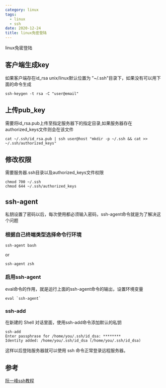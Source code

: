 ```yaml
---
category: linux
tags:
  - linux
  - ssh
date: 2020-12-24
title: linux免密登陆
---
```


linux免密登陆
<!-- more -->

## 客户端生成key
如果客户端存在id_rsa unix/linux默认位置为 "~/.ssh"目录下，如果没有可以用下面的命令生成
```shell
ssh-keygen -t rsa -C "user@email"
```
## 上传pub_key
需要将id_rsa.pub上传至指定服务器下的指定目录,如果服务器存在authorized_keys文件则会在该文件
```shell
cat ~/.ssh/id_rsa.pub | ssh user@host "mkdir -p ~/.ssh && cat >> ~/.ssh/authorized_keys"
```
## 修改权限
需要服务器.ssh目录以及authorized_keys文件权限
```
chmod 700 ~/.ssh
chmod 644 ~/.ssh/authorized_keys
```

## ssh-agent
私钥设置了密码以后，每次使用都必须输入密码，ssh-agent命令就是为了解决这个问题
### 根据自己终端类型选择命令行环境
```shell
ssh-agent bash
```
or
```shell
ssh-agent zsh
```
### 启用ssh-agent
eval命令的作用，就是运行上面的ssh-agent命令的输出，设置环境变量
```shell
eval `ssh-agent`
```

### ssh-add
在新建的 Shell 对话里面，使用ssh-add命令添加默认的私钥
```shell
ssh-add
Enter passphrase for /home/you/.ssh/id_dsa: ********
Identity added: /home/you/.ssh/id_dsa (/home/you/.ssh/id_dsa)
```

这样以后登陆服务器就可以使用 ssh 命令正常登录远程服务器。
## 参考
[阮一峰ssh教程](https://wangdoc.com/ssh/)